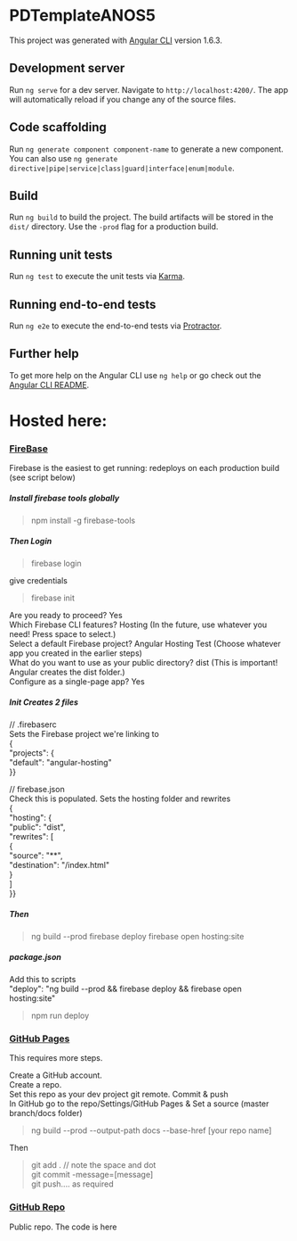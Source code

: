 # PDTemplateANOS5

This project was generated with [Angular CLI](https://github.com/angular/angular-cli) version 1.6.3.

## Development server

Run `ng serve` for a dev server. Navigate to `http://localhost:4200/`. The app will automatically reload if you change any of the source files.

## Code scaffolding

Run `ng generate component component-name` to generate a new component. You can also use `ng generate directive|pipe|service|class|guard|interface|enum|module`.

## Build

Run `ng build` to build the project. The build artifacts will be stored in the `dist/` directory. Use the `-prod` flag for a production build.

## Running unit tests

Run `ng test` to execute the unit tests via [Karma](https://karma-runner.github.io).

## Running end-to-end tests

Run `ng e2e` to execute the end-to-end tests via [Protractor](http://www.protractortest.org/).

## Further help

To get more help on the Angular CLI use `ng help` or go check out the [Angular CLI README](https://github.com/angular/angular-cli/blob/master/README.md).

# Hosted here:
### <a target="_blank" rel="noopener" href="https://pdtemplateanos5.firebaseapp.com/">FireBase</a> 
Firebase is the easiest to get running: redeploys on each production build (see script below)
 
##### Install firebase tools globally
   > npm install -g firebase-tools
   
##### Then Login
   > firebase login  
   
   give credentials  
   
   
> firebase init  

   Are you ready to proceed? Yes  
   Which Firebase CLI features? Hosting (In the future, use whatever you need! Press space to select.)  
   Select a default Firebase project? Angular Hosting Test (Choose whatever app you created in the earlier steps)  
   What do you want to use as your public directory? dist (This is important! Angular creates the dist folder.)  
   Configure as a single-page app? Yes  
   
#####   Init Creates 2 files
   // .firebaserc  
   Sets the Firebase project we're linking to  
   {  
      "projects": {  
      "default": "angular-hosting"  
   }}  
   
   // firebase.json  
   Check this is populated. Sets the hosting folder and rewrites  
   {  
      "hosting": {  
      "public": "dist",  
      "rewrites": [  
   {  
      "source": "**",  
      "destination": "/index.html"  
   }  
   ]  
   }}  
   
##### Then
   > ng build --prod
   > firebase deploy
   > firebase open hosting:site
   
 ##### package.json
   Add this to scripts  
   "deploy": "ng build --prod && firebase deploy && firebase open hosting:site"
   
   > npm run deploy

 ###  <a target="_blank" rel="noopener" href="https://github.com/RussellRClark/Angular">GitHub Pages</a>
  This requires more steps.  
  
  Create a GitHub account.   
  Create a repo.  
  Set this repo as your dev project git remote. Commit & push  
  In GitHub go to the repo/Settings/GitHub Pages & Set a source (master branch/docs folder)  
  
   > ng build --prod --output-path docs --base-href [your repo name]
   
  Then 
  > git add .  // note the space and dot  
  > git commit -message=[message]  
  > git push.... as required

   ### <a target="_blank" rel="noopener" href="https://github.com/RussellRClark/Angular.git">GitHub Repo</a>
   Public repo. The code is here

